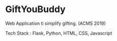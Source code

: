 # GiftYouBuddy
Web Application ti simplify gifting. (ACMS 2019)

Tech Stack : Flask, Python, HTML, CSS, Javascript
